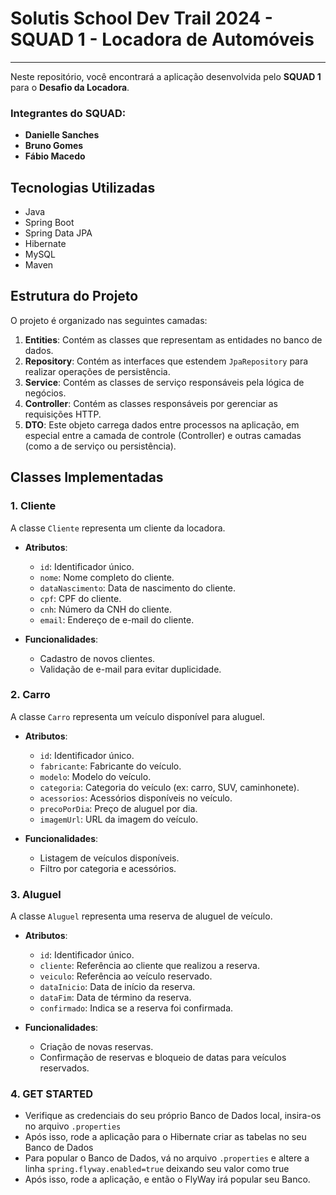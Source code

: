 # Solutis School Dev Trail 2024 - SQUAD 1 - Locadora de Automóveis

---

Neste repositório, você encontrará a aplicação desenvolvida pelo **SQUAD 1** para o **Desafio da Locadora**.

### Integrantes do SQUAD:

- **Danielle Sanches**
- **Bruno Gomes**
- **Fábio Macedo**

## Tecnologias Utilizadas

- Java 
- Spring Boot
- Spring Data JPA
- Hibernate
- MySQL
- Maven


## Estrutura do Projeto
O projeto é organizado nas seguintes camadas:

1. **Entities**: Contém as classes que representam as entidades no banco de dados.
2. **Repository**: Contém as interfaces que estendem `JpaRepository` para realizar operações de persistência.
3. **Service**: Contém as classes de serviço responsáveis pela lógica de negócios.
4. **Controller**: Contém as classes responsáveis por gerenciar as requisições HTTP.
5. **DTO**: Este objeto carrega dados entre processos na aplicação, em especial entre a camada de controle (Controller) e outras camadas (como a de serviço ou persistência).


## Classes Implementadas

### 1. Cliente

A classe `Cliente` representa um cliente da locadora.

- **Atributos**:
  - `id`: Identificador único.
  - `nome`: Nome completo do cliente.
  - `dataNascimento`: Data de nascimento do cliente.
  - `cpf`: CPF do cliente.
  - `cnh`: Número da CNH do cliente.
  - `email`: Endereço de e-mail do cliente.

- **Funcionalidades**:
  - Cadastro de novos clientes.
  - Validação de e-mail para evitar duplicidade.

### 2. Carro

A classe `Carro` representa um veículo disponível para aluguel.

- **Atributos**:
  - `id`: Identificador único.
  - `fabricante`: Fabricante do veículo.
  - `modelo`: Modelo do veículo.
  - `categoria`: Categoria do veículo (ex: carro, SUV, caminhonete).
  - `acessorios`: Acessórios disponíveis no veículo.
  - `precoPorDia`: Preço de aluguel por dia.
  - `imagemUrl`: URL da imagem do veículo.

- **Funcionalidades**:
  - Listagem de veículos disponíveis.
  - Filtro por categoria e acessórios.

### 3. Aluguel

A classe `Aluguel` representa uma reserva de aluguel de veículo.

- **Atributos**:
  - `id`: Identificador único.
  - `cliente`: Referência ao cliente que realizou a reserva.
  - `veiculo`: Referência ao veículo reservado.
  - `dataInicio`: Data de início da reserva.
  - `dataFim`: Data de término da reserva.
  - `confirmado`: Indica se a reserva foi confirmada.

- **Funcionalidades**:
  - Criação de novas reservas.
  - Confirmação de reservas e bloqueio de datas para veículos reservados.

### 4. GET STARTED

 - Verifique as credenciais do seu próprio Banco de Dados local, insira-os no arquivo `.properties`
 - Após isso, rode a aplicação para o Hibernate criar as tabelas no seu Banco de Dados
 - Para popular o Banco de Dados, vá no arquivo `.properties` e altere a linha `spring.flyway.enabled=true` deixando seu valor como true
 - Após isso, rode a aplicação, e então o FlyWay irá popular seu Banco.
